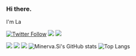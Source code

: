 ### Hi there.

I'm La

[![Twitter Follow](https://img.shields.io/twitter/follow/undef_i?logo=Twitter&logoColor=white&style=for-the-badge)](https://twitter.com/undef_i)
[![](https://img.shields.io/badge/dynamic/json?style=for-the-badge&logoColor=white&labelColor=grey&color=lightgrey&logo=zhihu&label=iiii&query=$.data.totalSubs&url=https%3A%2F%2Fapi.spencerwoo.com%2Fsubstats%2F%3Fsource%3Dzhihu%26queryKey%3Dfvhin)](https://zhihu.com/people/fvhin)
[![](https://img.shields.io/badge/Telegram%20-%2300599C.svg?&style=for-the-badge&logo=telegram&logoColor=white)](https://t.me/undef_i)


![](https://img.shields.io/badge/IDE-VisualStudioCode-007ACC?style=flat-square&logo=Visual-Studio-Code&logoColor=ffffff)
![](https://img.shields.io/badge/C++%20-%2300599C.svg?&style=flat-square&logo=c%2B%2B&logoColor=white)
![](https://img.shields.io/badge/JavaScript-grey?logo=JavaScript&style=flat-square&logoColor=white)
![Minerva.Si's GitHub stats](https://github-readme-stats.vercel.app/api?username=cnxb&theme=vue)
![Top Langs](https://github-readme-stats.vercel.app/api/top-langs/?username=anuraghazra&layout=compact)

